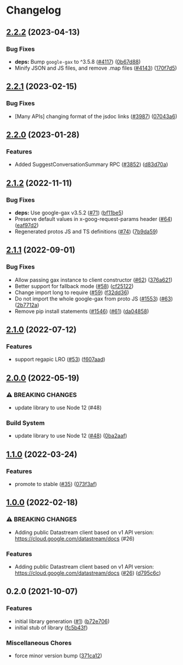 # Changelog

## [2.2.2](https://github.com/googleapis/google-cloud-node/compare/datastream-v2.2.1...datastream-v2.2.2) (2023-04-13)


### Bug Fixes

* **deps:** Bump `google-gax` to ^3.5.8 ([#4117](https://github.com/googleapis/google-cloud-node/issues/4117)) ([0b67d88](https://github.com/googleapis/google-cloud-node/commit/0b67d883963643ce1b4f6d2ccd3e8d37adf6e029))
* Minify JSON and JS files, and remove .map files ([#4143](https://github.com/googleapis/google-cloud-node/issues/4143)) ([170f7d5](https://github.com/googleapis/google-cloud-node/commit/170f7d57b8fd344d182a8e758867b8124722eebc))

## [2.2.1](https://github.com/googleapis/google-cloud-node/compare/datastream-v2.2.0...datastream-v2.2.1) (2023-02-15)


### Bug Fixes

* [Many APIs] changing format of the jsdoc links ([#3987](https://github.com/googleapis/google-cloud-node/issues/3987)) ([07043a6](https://github.com/googleapis/google-cloud-node/commit/07043a629545ad418f33f90f9f96147a136e1728))

## [2.2.0](https://github.com/googleapis/google-cloud-node/compare/datastream-v2.1.2...datastream-v2.2.0) (2023-01-28)


### Features

* Added SuggestConversationSummary RPC ([#3852](https://github.com/googleapis/google-cloud-node/issues/3852)) ([d83d70a](https://github.com/googleapis/google-cloud-node/commit/d83d70a25f78812a44c4476b2149fbdef0a2baa1))

## [2.1.2](https://github.com/googleapis/nodejs-datastream/compare/v2.1.1...v2.1.2) (2022-11-11)


### Bug Fixes

* **deps:** Use google-gax v3.5.2 ([#71](https://github.com/googleapis/nodejs-datastream/issues/71)) ([bf11be5](https://github.com/googleapis/nodejs-datastream/commit/bf11be5263887efbe7b56d6fba9cf3aa1659e371))
* Preserve default values in x-goog-request-params header ([#64](https://github.com/googleapis/nodejs-datastream/issues/64)) ([eaf97d2](https://github.com/googleapis/nodejs-datastream/commit/eaf97d247a4185e9cdc7402daefc7089b85d0bb3))
* Regenerated protos JS and TS definitions ([#74](https://github.com/googleapis/nodejs-datastream/issues/74)) ([7b9da59](https://github.com/googleapis/nodejs-datastream/commit/7b9da59897e185dd007a31b806c06ed13dba18aa))

## [2.1.1](https://github.com/googleapis/nodejs-datastream/compare/v2.1.0...v2.1.1) (2022-09-01)


### Bug Fixes

* Allow passing gax instance to client constructor ([#62](https://github.com/googleapis/nodejs-datastream/issues/62)) ([376a621](https://github.com/googleapis/nodejs-datastream/commit/376a621015a9fec4eab36f346a81d92a961eecce))
* Better support for fallback mode ([#58](https://github.com/googleapis/nodejs-datastream/issues/58)) ([cf25122](https://github.com/googleapis/nodejs-datastream/commit/cf251221dd72edf71039400444b59837fe84909a))
* Change import long to require ([#59](https://github.com/googleapis/nodejs-datastream/issues/59)) ([f32dd36](https://github.com/googleapis/nodejs-datastream/commit/f32dd36297cc9cf60c7e7bd3c937dd13748a163d))
* Do not import the whole google-gax from proto JS ([#1553](https://github.com/googleapis/nodejs-datastream/issues/1553)) ([#63](https://github.com/googleapis/nodejs-datastream/issues/63)) ([2b7712a](https://github.com/googleapis/nodejs-datastream/commit/2b7712a5480d69f0679654ed1fa12fee269d0cff))
* Remove pip install statements ([#1546](https://github.com/googleapis/nodejs-datastream/issues/1546)) ([#61](https://github.com/googleapis/nodejs-datastream/issues/61)) ([da04858](https://github.com/googleapis/nodejs-datastream/commit/da04858bec326541248d306c91cb70ff8c6c119c))

## [2.1.0](https://github.com/googleapis/nodejs-datastream/compare/v2.0.0...v2.1.0) (2022-07-12)


### Features

* support regapic LRO ([#53](https://github.com/googleapis/nodejs-datastream/issues/53)) ([f607aad](https://github.com/googleapis/nodejs-datastream/commit/f607aad43c652a05bdd4a27ae008ef65e170d366))

## [2.0.0](https://github.com/googleapis/nodejs-datastream/compare/v1.1.0...v2.0.0) (2022-05-19)


### ⚠ BREAKING CHANGES

* update library to use Node 12 (#48)

### Build System

* update library to use Node 12 ([#48](https://github.com/googleapis/nodejs-datastream/issues/48)) ([0ba2aaf](https://github.com/googleapis/nodejs-datastream/commit/0ba2aafed08462fb04fe711282af8b35be0da21e))

## [1.1.0](https://github.com/googleapis/nodejs-datastream/compare/v1.0.0...v1.1.0) (2022-03-24)


### Features

* promote to stable ([#35](https://github.com/googleapis/nodejs-datastream/issues/35)) ([073f3af](https://github.com/googleapis/nodejs-datastream/commit/073f3af9301ff197dddd5450cea94d9346ea0e18))

## [1.0.0](https://github.com/googleapis/nodejs-datastream/compare/v0.2.0...v1.0.0) (2022-02-18)


### ⚠ BREAKING CHANGES

* Adding public Datastream client based on v1 API version: https://cloud.google.com/datastream/docs (#26)

### Features

* Adding public Datastream client based on v1 API version: https://cloud.google.com/datastream/docs ([#26](https://github.com/googleapis/nodejs-datastream/issues/26)) ([d795c6c](https://github.com/googleapis/nodejs-datastream/commit/d795c6cc12e265f435c7edb4e6dee9ccd15555fb))

## 0.2.0 (2021-10-07)


### Features

* initial library generation ([#1](https://www.github.com/googleapis/nodejs-datastream/issues/1)) ([b72e706](https://www.github.com/googleapis/nodejs-datastream/commit/b72e706878cf66d33e9384559a45c46cc6606631))
* initial stub of library ([fc5b43f](https://www.github.com/googleapis/nodejs-datastream/commit/fc5b43f42b6b37c580cd259099630d18bd48d36d))


### Miscellaneous Chores

* force minor version bump ([371ca12](https://www.github.com/googleapis/nodejs-datastream/commit/371ca1252b23623b6810505df30560be94adc7d8))
